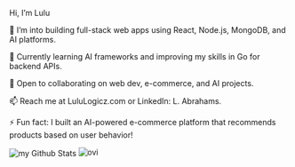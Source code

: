 Hi, I’m Lulu

👀 I’m into building full-stack web apps using React, Node.js, MongoDB, and AI platforms.

🌱 Currently learning AI frameworks and improving my skills in Go for backend APIs.

💞️ Open to collaborating on web dev, e-commerce, and AI projects.

📫 Reach me at LuluLogicz.com or LinkedIn: L. Abrahams.

⚡ Fun fact: I built an AI-powered e-commerce platform that recommends products based on user behavior!



<img align="center" src="https://github-readme-stats.vercel.app/api?username=madushadhanushka&include_all_commits=true&count_private=true&show_icons=true&line_height=20&title_color=2B5BBD&icon_color=1124BB&text_color=A1A1A1&bg_color=0,000000,130F40" alt="my Github Stats"/>  <img src="https://github-readme-stats.vercel.app/api/top-langs?username=madushadhanushka&show_icons=true&locale=en&layout=compact&theme=chartreuse-dark" alt="ovi" />
